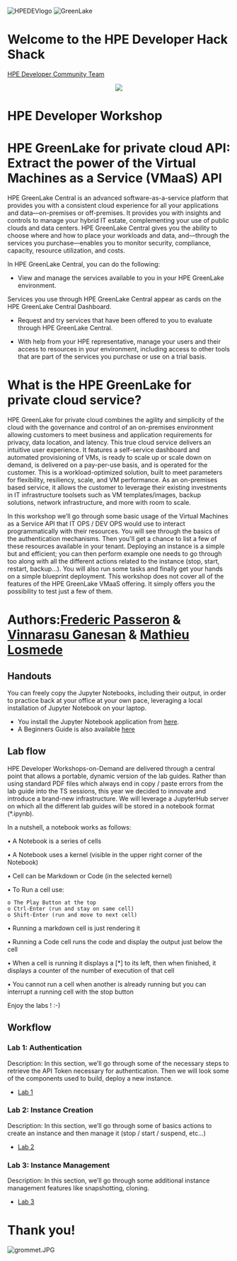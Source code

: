 ![HPEDEVlogo](Pictures/hpe-dev-logo.png)       ![GreenLake](Pictures/greenlake-hero.jpg)

# Welcome to the HPE Developer Hack Shack
[HPE Developer Community Team](https://hpedev.io)

<p align="center">
  <img src="Pictures/hackshackdisco.png">
  
</p>

# HPE Developer Workshop



# HPE GreenLake for private cloud API: Extract the power of the Virtual Machines as a Service (VMaaS) API
HPE GreenLake Central is an advanced software-as-a-service platform that provides you with a consistent cloud experience for all your applications and data—on-premises or off-premises. It provides you with insights and controls to manage your hybrid IT estate, complementing your use of public clouds and data centers. HPE GreenLake Central gives you the ability to choose where and how to place your workloads and data, and—through the services you purchase—enables you to monitor security, compliance, capacity, resource utilization, and costs.

In HPE GreenLake Central, you can do the following:

- View and manage the services available to you in your HPE GreenLake environment.

Services you use through HPE GreenLake Central appear as cards on the HPE GreenLake Central Dashboard.

- Request and try services that have been offered to you to evaluate through HPE GreenLake Central.

- With help from your HPE representative, manage your users and their access to resources in your environment, including access to other tools that are part of the services you purchase or use on a trial basis.


# What is the HPE GreenLake for private cloud service?

HPE GreenLake for private cloud combines the agility and simplicity of the cloud with the governance and control of an on-premises environment allowing customers to meet business and application requirements for privacy, data location, and latency. This true cloud service delivers an intuitive user experience. It features a self-service dashboard and automated provisioning of VMs, is ready to scale up or scale down on demand, is delivered on a pay-per-use basis, and is operated for the customer. This is a workload-optimized solution, built to meet parameters for flexibility, resiliency, scale, and VM performance. As an on-premises based service, it allows the customer to leverage their existing investments in IT infrastructure toolsets such as VM templates/images, backup solutions, network infrastructure, and more with room to scale. 

In this workshop we’ll go through some basic usage of the Virtual Machines as a Service API that IT OPS / DEV OPS would use to interact programmatically with their resources. You will see through the basics of the authentication mechanisms. Then you'll get a chance to list a few of these resources available in your tenant. Deploying an instance is a simple but and efficient; you can then perform example one needs to go through too along with all the different actions related to the instance (stop, start, restart, backup...). You will also run some tasks and finally get your hands on a simple blueprint deployment. This workshop does not cover all of the features of the HPE GreenLake VMaaS offering. It simply offers you the possibility to test just a few of them.

# Authors:[Frederic Passeron](mailto:frederic.passeron@hpe.com)    &     [Vinnarasu Ganesan](mailto:vinnarasu.ganesan@hpe.com)  &     [Mathieu Losmede](mailto:mathieu.losmede@hpe.com)

## Handouts
You can freely copy the Jupyter Notebooks, including their output, in order to practice back at your office at your own pace, leveraging a local installation of Jupyter Notebook on your laptop.
- You install the Jupyter Notebook application from [here](https://jupyter.org/install). 
- A Beginners Guide is also available [here](https://jupyter-notebook-beginner-guide.readthedocs.io/en/latest/what_is_jupyter.html)


## Lab flow
HPE Developer Workshops-on-Demand are delivered through a central point that allows a portable, dynamic version of the lab guides. Rather than using standard PDF files which always end in copy / paste errors from the lab guide into the TS sessions, this year we decided to innovate and introduce a brand-new infrastructure. We will leverage a JupyterHub server on which all the different lab guides will be stored in a notebook format (*.ipynb).

In a nutshell, a notebook works as follows:

• A Notebook is a series of cells

• A Notebook uses a kernel (visible in the upper right corner of the Notebook)

• Cell can be Markdown or Code (in the selected kernel)

• To Run a cell use:

    o The Play Button at the top
    o Ctrl-Enter (run and stay on same cell)
    o Shift-Enter (run and move to next cell)
    
• Running a markdown cell is just rendering it

• Running a Code cell runs the code and display the output just below the cell

• When a cell is running it displays a [*] to its left, then when finished, it displays a counter of the number of execution of that cell

• You cannot run a cell when another is already running but you can interrupt a running cell with the stop button

Enjoy the labs ! :-)


## Workflow

### Lab 1: Authentication
Description: In this section, we’ll go through some of the necessary steps to retrieve the API Token necessary for authentication. Then we will look some of the components used to build, deploy a new instance.
* [Lab 1](1-WKSHP-VMAAS-Authentication.ipynb)

### Lab 2: Instance Creation
Description: In this section, we’ll go through some of basics actions to create an instance and then manage it (stop / start / suspend, etc...)
* [Lab 2](2-WKSHP-WKSHP-VMAAS-Instance.ipynb)

### Lab 3: Instance Management
Description: In this section, we’ll go through some additional instance management features like snapshotting, cloning.
* [Lab 3](3-WKSHP-VMAAS-Instance-Advanced.ipynb)


# Thank you!
![grommet.JPG](Pictures/grommet.JPG)
